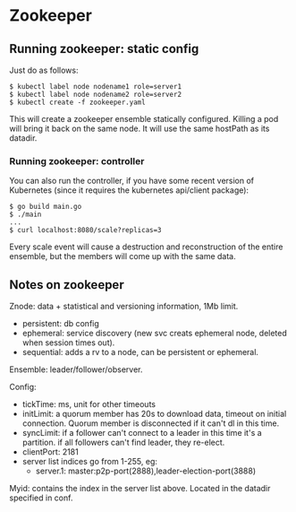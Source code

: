 # Zookeeper

## Running zookeeper: static config

Just do as follows:
```console
$ kubectl label node nodename1 role=server1
$ kubectl label node nodename2 role=server2
$ kubectl create -f zookeeper.yaml
```

This will create a zookeeper ensemble statically configured. Killing a pod will bring it back on the same node. It will use the same hostPath as its datadir.

### Running zookeeper: controller

You can also run the controller, if you have some recent version of Kubernetes (since it requires the kubernetes api/client package):
```
$ go build main.go
$ ./main
...
$ curl localhost:8080/scale?replicas=3
```

Every scale event will cause a destruction and reconstruction of the entire ensemble, but the members will come up with the same data.

## Notes on zookeeper

Znode: data + statistical and versioning information, 1Mb limit.
* persistent: db config
* ephemeral: service discovery (new svc creats ephemeral node, deleted when session times out).
* sequential: adds a rv to a node, can be persistent or ephemeral.

Ensemble: leader/follower/observer.

Config:
* tickTime: ms, unit for other timeouts
* initLimit: a quorum member has 20s to download data, timeout on initial connection. Quorum member is disconnected if it can't dl in this time.
* syncLimit: if a follower can't connect to a leader in this time it's a partition. if all followers can't find leader, they re-elect.
* clientPort: 2181
* server list indices go from 1-255, eg:
    - server.1: master:p2p-port(2888),leader-election-port(3888)

Myid: contains the index in the server list above. Located in the datadir specified in conf.
